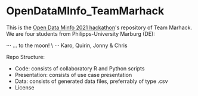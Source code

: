 # OpenDataMInfo_TeamMarhack

This is the [Open Data Minfo 2021 hackathon](https://matheinfo.github.io/hackathon/)'s repository of Team Marhack. We are four students from Philipps-University Marburg (DE): 

⋅⋅⋅ ... to the moon! \\
⋅⋅⋅ Karo, Quirin, Jonny & Chris

Repo Structure: 
- Code: consists of collaboratory R and Python scripts
- Presentation: consists of use case presentation
- Data: consists of generated data files, preferrably of type .csv 
- License
